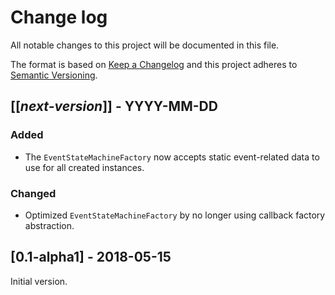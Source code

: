 # Change log
All notable changes to this project will be documented in this file.

The format is based on [Keep a Changelog](http://keepachangelog.com/)
and this project adheres to [Semantic Versioning](http://semver.org/).

## [[*next-version*]] - YYYY-MM-DD
### Added
- The `EventStateMachineFactory` now accepts static event-related data to use for all created instances.

### Changed
- Optimized `EventStateMachineFactory` by no longer using callback factory abstraction.

## [0.1-alpha1] - 2018-05-15
Initial version.
